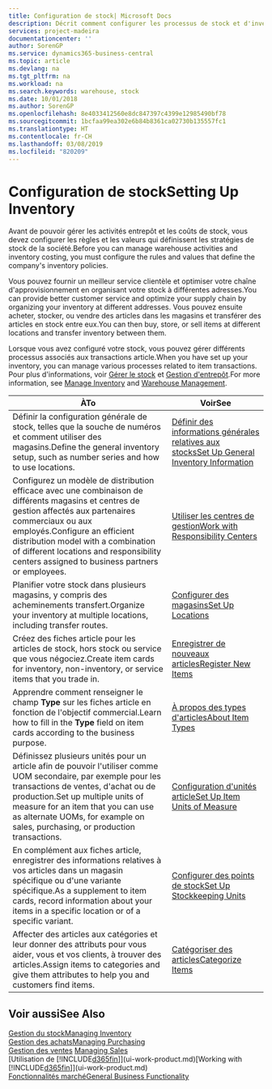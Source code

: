 ```yaml
---
title: Configuration de stock| Microsoft Docs
description: Décrit comment configurer les processus de stock et d'inventaire, y compris les acheminements pour le transfert et les magasins, tels que des entrepôts.
services: project-madeira
documentationcenter: ''
author: SorenGP
ms.service: dynamics365-business-central
ms.topic: article
ms.devlang: na
ms.tgt_pltfrm: na
ms.workload: na
ms.search.keywords: warehouse, stock
ms.date: 10/01/2018
ms.author: SorenGP
ms.openlocfilehash: 8e4033412560e8dc847397c4399e12985490bf78
ms.sourcegitcommit: 1bcfaa99ea302e6b84b8361ca02730b135557fc1
ms.translationtype: HT
ms.contentlocale: fr-CH
ms.lasthandoff: 03/08/2019
ms.locfileid: "820209"
---
```

# <a name="setting-up-inventory"></a><span data-ttu-id="a4272-103">Configuration de stock</span><span class="sxs-lookup"><span data-stu-id="a4272-103">Setting Up Inventory</span></span>
<span data-ttu-id="a4272-104">Avant de pouvoir gérer les activités entrepôt et les coûts de stock, vous devez configurer les règles et les valeurs qui définissent les stratégies de stock de la société.</span><span class="sxs-lookup"><span data-stu-id="a4272-104">Before you can manage warehouse activities and inventory costing, you must configure the rules and values that define the company's inventory policies.</span></span>

<span data-ttu-id="a4272-105">Vous pouvez fournir un meilleur service clientèle et optimiser votre chaîne d'approvisionnement en organisant votre stock à différentes adresses.</span><span class="sxs-lookup"><span data-stu-id="a4272-105">You can provide better customer service and optimize your supply chain by organizing your inventory at different addresses.</span></span> <span data-ttu-id="a4272-106">Vous pouvez ensuite acheter, stocker, ou vendre des articles dans les magasins et transférer des articles en stock entre eux.</span><span class="sxs-lookup"><span data-stu-id="a4272-106">You can then buy, store, or sell items at different locations and transfer inventory between them.</span></span>

<span data-ttu-id="a4272-107">Lorsque vous avez configuré votre stock, vous pouvez gérer différents processus associés aux transactions article.</span><span class="sxs-lookup"><span data-stu-id="a4272-107">When you have set up your inventory, you can manage various processes related to item transactions.</span></span> <span data-ttu-id="a4272-108">Pour plus d'informations, voir [Gérer le stock](inventory-manage-inventory.md) et [Gestion d'entrepôt](warehouse-manage-warehouse.md).</span><span class="sxs-lookup"><span data-stu-id="a4272-108">For more information, see [Manage Inventory](inventory-manage-inventory.md) and [Warehouse Management](warehouse-manage-warehouse.md).</span></span>

| <span data-ttu-id="a4272-109">À</span><span class="sxs-lookup"><span data-stu-id="a4272-109">To</span></span> | <span data-ttu-id="a4272-110">Voir</span><span class="sxs-lookup"><span data-stu-id="a4272-110">See</span></span> |
| --- | --- |
| <span data-ttu-id="a4272-111">Définir la configuration générale de stock, telles que la souche de numéros et comment utiliser des magasins.</span><span class="sxs-lookup"><span data-stu-id="a4272-111">Define the general inventory setup, such as number series and how to use locations.</span></span> |[<span data-ttu-id="a4272-112">Définir des informations générales relatives aux stocks</span><span class="sxs-lookup"><span data-stu-id="a4272-112">Set Up General Inventory Information</span></span>](inventory-how-setup-general.md) |
|<span data-ttu-id="a4272-113">Configurez un modèle de distribution efficace avec une combinaison de différents magasins et centres de gestion affectés aux partenaires commerciaux ou aux employés.</span><span class="sxs-lookup"><span data-stu-id="a4272-113">Configure an efficient distribution model with a combination of different locations and responsibility centers assigned to business partners or employees.</span></span>|[<span data-ttu-id="a4272-114">Utiliser les centres de gestion</span><span class="sxs-lookup"><span data-stu-id="a4272-114">Work with Responsibility Centers</span></span>](inventory-responsibility-centers.md)|
| <span data-ttu-id="a4272-115">Planifier votre stock dans plusieurs magasins, y compris des acheminements transfert.</span><span class="sxs-lookup"><span data-stu-id="a4272-115">Organize your inventory at multiple locations, including transfer routes.</span></span> |[<span data-ttu-id="a4272-116">Configurer des magasins</span><span class="sxs-lookup"><span data-stu-id="a4272-116">Set Up Locations</span></span>](inventory-how-register-new-items.md) |
| <span data-ttu-id="a4272-117">Créez des fiches article pour les articles de stock, hors stock ou service que vous négociez.</span><span class="sxs-lookup"><span data-stu-id="a4272-117">Create item cards for inventory, non-inventory, or service items that you trade in.</span></span> |[<span data-ttu-id="a4272-118">Enregistrer de nouveaux articles</span><span class="sxs-lookup"><span data-stu-id="a4272-118">Register New Items</span></span>](inventory-how-register-new-items.md) |
|<span data-ttu-id="a4272-119">Apprendre comment renseigner le champ **Type** sur les fiches article en fonction de l'objectif commercial.</span><span class="sxs-lookup"><span data-stu-id="a4272-119">Learn how to fill in the **Type** field on item cards according to the business purpose.</span></span>|[<span data-ttu-id="a4272-120">À propos des types d'articles</span><span class="sxs-lookup"><span data-stu-id="a4272-120">About Item Types</span></span>](inventory-about-item-types.md)| 
|<span data-ttu-id="a4272-121">Définissez plusieurs unités pour un article afin de pouvoir l'utiliser comme UOM secondaire, par exemple pour les transactions de ventes, d'achat ou de production.</span><span class="sxs-lookup"><span data-stu-id="a4272-121">Set up multiple units of measure for an item that you can use as alternate UOMs, for example on sales, purchasing, or production transactions.</span></span>|[<span data-ttu-id="a4272-122">Configuration d'unités article</span><span class="sxs-lookup"><span data-stu-id="a4272-122">Set Up Item Units of Measure</span></span>](inventory-how-setup-units-of-measure.md)|
|<span data-ttu-id="a4272-123">En complément aux fiches article, enregistrer des informations relatives à vos articles dans un magasin spécifique ou d'une variante spécifique.</span><span class="sxs-lookup"><span data-stu-id="a4272-123">As a supplement to item cards, record information about your items in a specific location or of a specific variant.</span></span>|[<span data-ttu-id="a4272-124">Configurer des points de stock</span><span class="sxs-lookup"><span data-stu-id="a4272-124">Set Up Stockkeeping Units</span></span>](inventory-how-to-set-up-stockkeeping-units.md)|
| <span data-ttu-id="a4272-125">Affecter des articles aux catégories et leur donner des attributs pour vous aider, vous et vos clients, à trouver des articles.</span><span class="sxs-lookup"><span data-stu-id="a4272-125">Assign items to categories and give them attributes to help you and customers find items.</span></span> |[<span data-ttu-id="a4272-126">Catégoriser des articles</span><span class="sxs-lookup"><span data-stu-id="a4272-126">Categorize Items</span></span>](inventory-how-categorize-items.md) |

## <a name="see-also"></a><span data-ttu-id="a4272-127">Voir aussi</span><span class="sxs-lookup"><span data-stu-id="a4272-127">See Also</span></span>
[<span data-ttu-id="a4272-128">Gestion du stock</span><span class="sxs-lookup"><span data-stu-id="a4272-128">Managing Inventory</span></span>](inventory-manage-inventory.md)  
[<span data-ttu-id="a4272-129">Gestion des achats</span><span class="sxs-lookup"><span data-stu-id="a4272-129">Managing Purchasing</span></span>](purchasing-manage-purchasing.md)  
<span data-ttu-id="a4272-130">[Gestion des ventes](sales-manage-sales.md)  </span><span class="sxs-lookup"><span data-stu-id="a4272-130">[Managing Sales](sales-manage-sales.md)  </span></span>  
<span data-ttu-id="a4272-131">[Utilisation de [!INCLUDE[d365fin](includes/d365fin_md.md)]](ui-work-product.md)</span><span class="sxs-lookup"><span data-stu-id="a4272-131">[Working with [!INCLUDE[d365fin](includes/d365fin_md.md)]](ui-work-product.md)</span></span>  
[<span data-ttu-id="a4272-132">Fonctionnalités marché</span><span class="sxs-lookup"><span data-stu-id="a4272-132">General Business Functionality</span></span>](ui-across-business-areas.md)
